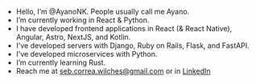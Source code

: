 - Hello, I’m @AyanoNK. People usually call me Ayano.
- I’m currently working in React & Python.
- I have developed frontend applications in React (& React Native), Angular, Astro, NextJS, and Kotlin.
- I've developed servers with Django, Ruby on Rails, Flask, and FastAPI.
- I've developed microservices with Python.
- I’m currently learning Rust.
- Reach me at seb.correa.wilches@gmail.com or in [LinkedIn](https://www.linkedin.com/in/ayanonk/)


<!---
AyanoNK/AyanoNK is a ✨ special ✨ repository because its `README.md` (this file) appears on your GitHub profile.
You can click the Preview link to take a look at your changes.
--->
